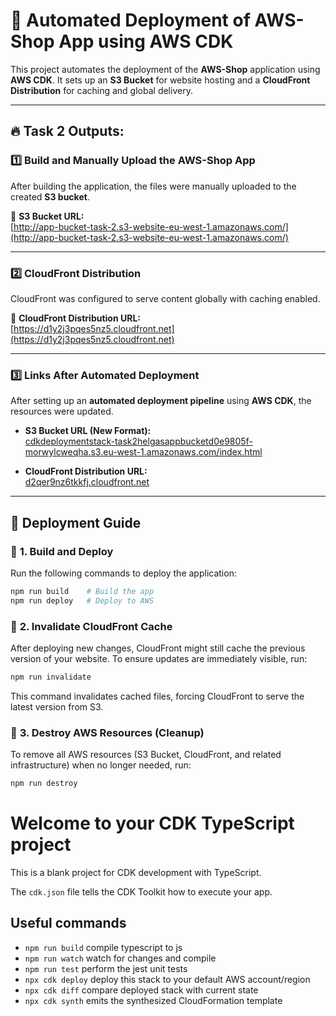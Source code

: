 # 🚀 Automated Deployment of AWS-Shop App using AWS CDK

This project automates the deployment of the **AWS-Shop** application using **AWS CDK**. It sets up an **S3 Bucket** for website hosting and a **CloudFront Distribution** for caching and global delivery.

---

## 🔥 Task 2 Outputs:

### 1️⃣ **Build and Manually Upload the AWS-Shop App**

After building the application, the files were manually uploaded to the created **S3 bucket**.

🔗 **S3 Bucket URL:**  
[http://app-bucket-task-2.s3-website-eu-west-1.amazonaws.com/](http://app-bucket-task-2.s3-website-eu-west-1.amazonaws.com/)

---

### 2️⃣ **CloudFront Distribution**

CloudFront was configured to serve content globally with caching enabled.

🔗 **CloudFront Distribution URL:**  
[https://d1y2j3pqes5nz5.cloudfront.net](https://d1y2j3pqes5nz5.cloudfront.net)

---

### 3️⃣ **Links After Automated Deployment**

After setting up an **automated deployment pipeline** using **AWS CDK**, the resources were updated.

- **S3 Bucket URL (New Format):**  
  [cdkdeploymentstack-task2helgasappbucketd0e9805f-morwylcweqha.s3.eu-west-1.amazonaws.com/index.html](https://cdkdeploymentstack-task2helgasappbucketd0e9805f-morwylcweqha.s3.eu-west-1.amazonaws.com/index.html)

- **CloudFront Distribution URL:**  
  [d2qer9nz6tkkfj.cloudfront.net](https://d2qer9nz6tkkfj.cloudfront.net)

---

## 📌 Deployment Guide

### 🔹 **1. Build and Deploy**

Run the following commands to deploy the application:

```sh
npm run build    # Build the app
npm run deploy   # Deploy to AWS
```

### 🔹 **2. Invalidate CloudFront Cache**

After deploying new changes, CloudFront might still cache the previous version of your website. To ensure updates are immediately visible, run:

```sh
npm run invalidate
```

This command invalidates cached files, forcing CloudFront to serve the latest version from S3.

### 🔹 **3. Destroy AWS Resources (Cleanup)**

To remove all AWS resources (S3 Bucket, CloudFront, and related infrastructure) when no longer needed, run:

```sh
npm run destroy
```

# Welcome to your CDK TypeScript project

This is a blank project for CDK development with TypeScript.

The `cdk.json` file tells the CDK Toolkit how to execute your app.

## Useful commands

- `npm run build` compile typescript to js
- `npm run watch` watch for changes and compile
- `npm run test` perform the jest unit tests
- `npx cdk deploy` deploy this stack to your default AWS account/region
- `npx cdk diff` compare deployed stack with current state
- `npx cdk synth` emits the synthesized CloudFormation template
